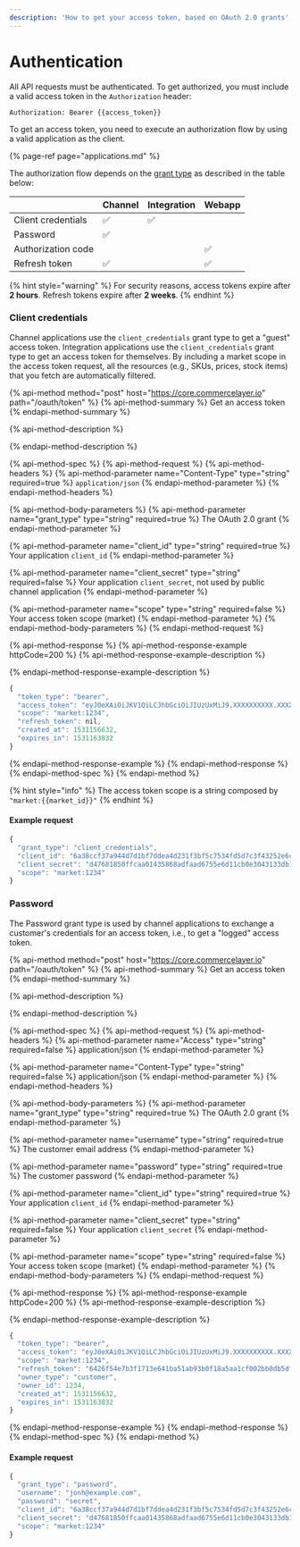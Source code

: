 ```yaml
---
description: 'How to get your access token, based on OAuth 2.0 grants'
---
```


# Authentication

All API requests must be authenticated. To get authorized, you must include a valid access token in the `Authorization` header:

```http
Authorization: Bearer {{access_token}}
```

To get an access token, you need to execute an authorization flow by using a valid application as the client. 

{% page-ref page="applications.md" %}

The authorization flow depends on the [grant type](https://oauth.net/2/grant-types/) as described in the table below:

|  | Channel | Integration | Webapp |
| :--- | :--- | :--- | :--- |
| Client credentials | ✅ | ✅ |  |
| Password | ✅ |  |  |
| Authorization code |  |  | ✅ |
| Refresh token | ✅ |  | ✅ |

{% hint style="warning" %}
For security reasons, access tokens expire after **2 hours**. Refresh tokens expire after **2 weeks**.
{% endhint %}

### Client credentials

Channel applications use the `client_credentials` grant type to get a "guest" access token. Integration applications use the `client_credentials` grant type to get an access token for themselves. By including a market scope in the access token request, all the resources \(e.g., SKUs, prices, stock items\) that you fetch are automatically filtered.

{% api-method method="post" host="https://core.commercelayer.io" path="/oauth/token" %}
{% api-method-summary %}
Get an access token
{% endapi-method-summary %}

{% api-method-description %}

{% endapi-method-description %}

{% api-method-spec %}
{% api-method-request %}
{% api-method-headers %}
{% api-method-parameter name="Content-Type" type="string" required=true %}
`application/json`
{% endapi-method-parameter %}
{% endapi-method-headers %}

{% api-method-body-parameters %}
{% api-method-parameter name="grant\_type" type="string" required=true %}
The OAuth 2.0 grant
{% endapi-method-parameter %}

{% api-method-parameter name="client\_id" type="string" required=true %}
Your application `client_id`
{% endapi-method-parameter %}

{% api-method-parameter name="client\_secret" type="string" required=false %}
Your application `client_secret`, not used by public channel application
{% endapi-method-parameter %}

{% api-method-parameter name="scope" type="string" required=false %}
Your access token scope \(market\)
{% endapi-method-parameter %}
{% endapi-method-body-parameters %}
{% endapi-method-request %}

{% api-method-response %}
{% api-method-response-example httpCode=200 %}
{% api-method-response-example-description %}

{% endapi-method-response-example-description %}

```javascript
{
  "token_type": "bearer",
  "access_token": "eyJ0eXAiOiJKV1QiLCJhbGciOiJIUzUxMiJ9.XXXXXXXXXX.XXXXXXXXXX",
  "scope": "market:1234",
  "refresh_token": nil,
  "created_at": 1531156632,
  "expires_in": 1531163832
}

```
{% endapi-method-response-example %}
{% endapi-method-response %}
{% endapi-method-spec %}
{% endapi-method %}

{% hint style="info" %}
The access token scope is a string composed by `"market:{{market_id}}"`
{% endhint %}

#### Example request

```javascript
{
  "grant_type": "client_credentials",
  "client_id": "6a38ccf37a944d7d1bf7ddea4d231f3bf5c7534fd5d7c3f43252e6c53e40d6cc",
  "client_secret": "d47681850ffcaa01435868adfaad6755e6d11cb0e3043133db12ab743205f960",
  "scope": "market:1234"
}
```

### Password

The Password grant type is used by channel applications to exchange a customer's credentials for an access token, i.e., to get a "logged" access token.

{% api-method method="post" host="https://core.commercelayer.io" path="/oauth/token" %}
{% api-method-summary %}
Get an access token
{% endapi-method-summary %}

{% api-method-description %}

{% endapi-method-description %}

{% api-method-spec %}
{% api-method-request %}
{% api-method-headers %}
{% api-method-parameter name="Access" type="string" required=false %}
application/json
{% endapi-method-parameter %}

{% api-method-parameter name="Content-Type" type="string" required=false %}
application/json
{% endapi-method-parameter %}
{% endapi-method-headers %}

{% api-method-body-parameters %}
{% api-method-parameter name="grant\_type" type="string" required=true %}
The OAuth 2.0 grant
{% endapi-method-parameter %}

{% api-method-parameter name="username" type="string" required=true %}
The customer email address
{% endapi-method-parameter %}

{% api-method-parameter name="password" type="string" required=true %}
The customer password
{% endapi-method-parameter %}

{% api-method-parameter name="client\_id" type="string" required=true %}
Your application `client_id`
{% endapi-method-parameter %}

{% api-method-parameter name="client\_secret" type="string" required=false %}
Your application `client_secret`
{% endapi-method-parameter %}

{% api-method-parameter name="scope" type="string" required=false %}
Your access token scope \(market\)
{% endapi-method-parameter %}
{% endapi-method-body-parameters %}
{% endapi-method-request %}

{% api-method-response %}
{% api-method-response-example httpCode=200 %}
{% api-method-response-example-description %}

{% endapi-method-response-example-description %}

```javascript
{
  "token_type": "bearer",
  "access_token": "eyJ0eXAiOiJKV1QiLCJhbGciOiJIUzUxMiJ9.XXXXXXXXXX.XXXXXXXXXX",
  "scope": "market:1234",
  "refresh_token": "6426f54e7b3f1713e641ba51ab93b0f18a5aa1cf002bb0db5df82219775e2707",
  "owner_type": "customer",
  "owner_id": 1234,
  "created_at": 1531156632,
  "expires_in": 1531163832
}
```
{% endapi-method-response-example %}
{% endapi-method-response %}
{% endapi-method-spec %}
{% endapi-method %}

#### Example request

```javascript
{
  "grant_type": "password",
  "username": "jonh@example.com",
  "password": "secret",
  "client_id": "6a38ccf37a944d7d1bf7ddea4d231f3bf5c7534fd5d7c3f43252e6c53e40d6cc",
  "client_secret": "d47681850ffcaa01435868adfaad6755e6d11cb0e3043133db12ab743205f960",
  "scope": "market:1234"
}
```

